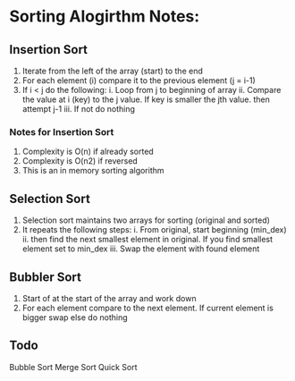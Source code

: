 # Sorting Alogirthm Notes:

## Insertion Sort

1. Iterate from the left of the array (start) to the end
2. For each element (i) compare it to the previous element (j = i-1)
3. If i < j do the following:
i. Loop from j to beginning of array
ii. Compare the value at i (key) to the j value.  If key is smaller the jth value. then attempt j-1
iii.  If not do nothing

### Notes for Insertion Sort
1. Complexity is O(n) if already sorted
2. Complexity is O(n2) if reversed
3. This is an in memory sorting algorithm

## Selection Sort
1. Selection sort maintains two arrays for sorting (original and sorted)
2. It repeats the following steps:
i. From original, start beginning (min_dex)
ii. then find the next smallest element in original.
If you find smallest element set to min_dex
iii.  Swap the element with found element


## Bubbler Sort
1. Start of at the start of the array and work down
2. For each element compare to the next element.  If current element is bigger swap else 
do nothing
## Todo
Bubble Sort
Merge Sort
Quick Sort